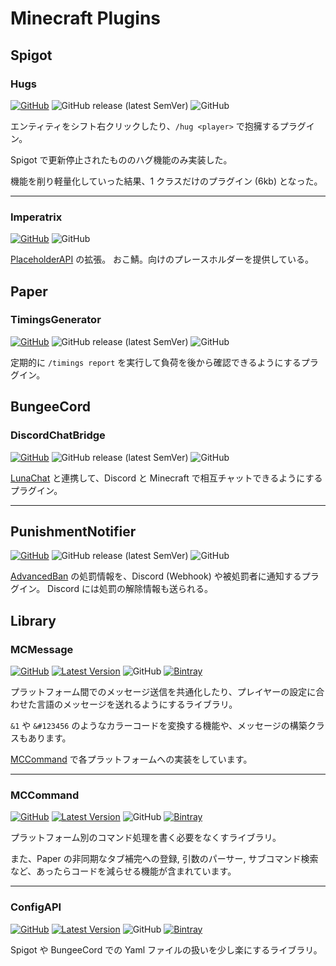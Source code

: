 # Minecraft Plugins

## Spigot

### Hugs

[![GitHub](https://img.shields.io/badge/GitHub-Hugs-blue)](https://github.com/okocraft/Hugs) ![GitHub release (latest SemVer)](https://img.shields.io/github/v/release/okocraft/Hugs) ![GitHub](https://img.shields.io/github/license/okocraft/Hugs?label=License)

エンティティをシフト右クリックしたり、`/hug <player>` で抱擁するプラグイン。

Spigot で更新停止されたもののハグ機能のみ実装した。

機能を削り軽量化していった結果、1 クラスだけのプラグイン (6kb) となった。

---

### Imperatrix

[![GitHub](https://img.shields.io/badge/GitHub-Imperatrix-blue)](https://github.com/okocraft/Imperatrix) ![GitHub](https://img.shields.io/github/license/okocraft/Imperatrix?label=License)

[PlaceholderAPI](https://github.com/PlaceholderAPI/PlaceholderAPI) の拡張。
おこ鯖。向けのプレースホルダーを提供している。

## Paper

### TimingsGenerator

[![GitHub](https://img.shields.io/badge/GitHub-TimingsGenerator-blue)](https://github.com/okocraft/TimingsGenerator) ![GitHub release (latest SemVer)](https://img.shields.io/github/v/release/okocraft/TimingsGenerator) ![GitHub](https://img.shields.io/github/license/okocraft/TimingsGenerator?label=License)

定期的に `/timings report` を実行して負荷を後から確認できるようにするプラグイン。

## BungeeCord

### DiscordChatBridge

[![GitHub](https://img.shields.io/badge/GitHub-DiscordChatBridge-blue)](https://github.com/okocraft/DiscordChatBridge) ![GitHub release (latest SemVer)](https://img.shields.io/github/v/release/okocraft/DiscordChatBridge) ![GitHub](https://img.shields.io/github/license/okocraft/DiscordChatBridge?label=License)

[LunaChat](https://github.com/ucchyocean/LunaChat/releases) と連携して、Discord と Minecraft で相互チャットできるようにするプラグイン。

---

## PunishmentNotifier

[![GitHub](https://img.shields.io/badge/GitHub-PunishmentNotifier-blue)](https://github.com/okocraft/PunishmentNotifier) ![GitHub release (latest SemVer)](https://img.shields.io/github/v/release/okocraft/PunishmentNotifier) ![GitHub](https://img.shields.io/github/license/okocraft/PunishmentNotifier?label=License)

[AdvancedBan](https://github.com/DevLeoko/AdvancedBan) の処罰情報を、Discord (Webhook) や被処罰者に通知するプラグイン。
Discord には処罰の解除情報も送られる。

## Library

### MCMessage

[![GitHub](https://img.shields.io/badge/GitHub-MCMessage-blue)](https://github.com/Siroshun09/MCMessage) [![Latest Version](https://img.shields.io/bintray/v/siroshun09/maven/MCMessage?label=Latest)](https://bintray.com/siroshun09/maven/MCMessage/_latestVersion) ![GitHub](https://img.shields.io/github/license/Siroshun09/MCMessage?label=License) [![Bintray](https://img.shields.io/bintray/v/siroshun09/maven/MCMessage?color=orange&label=Javadoc)](https://siroshun09.github.io/MCMessage/)

プラットフォーム間でのメッセージ送信を共通化したり、プレイヤーの設定に合わせた言語のメッセージを送れるようにするライブラリ。

`&1` や `&#123456` のようなカラーコードを変換する機能や、メッセージの構築クラスもあります。

[MCCommand](https://github.com/Siroshun09/MCCommand) で各プラットフォームへの実装をしています。

---

### MCCommand

[![GitHub](https://img.shields.io/badge/GitHub-MCCommand-blue)](https://github.com/Siroshun09/MCCommand) [![Latest Version](https://img.shields.io/bintray/v/siroshun09/maven/MCCommand?label=Latest)](https://bintray.com/siroshun09/maven/MCCommand/_latestVersion) ![GitHub](https://img.shields.io/github/license/Siroshun09/MCCommand?label=License) [![Bintray](https://img.shields.io/bintray/v/siroshun09/maven/MCCommand?color=orange&label=Javadoc)](https://siroshun09.github.io/MCCommand/)

プラットフォーム別のコマンド処理を書く必要をなくすライブラリ。

また、Paper の非同期なタブ補完への登録, 引数のパーサー, サブコマンド検索など、あったらコードを減らせる機能が含まれています。

---

### ConfigAPI

[![GitHub](https://img.shields.io/badge/GitHub-ConfigAPI-blue)](https://github.com/Siroshun09/ConfigAPI) [![Latest Version](https://img.shields.io/bintray/v/siroshun09/maven/ConfigAPI?label=Latest)](https://bintray.com/siroshun09/maven/ConfigAPI/_latestVersion) ![GitHub](https://img.shields.io/github/license/Siroshun09/ConfigAPI?label=License) [![Bintray](https://img.shields.io/bintray/v/siroshun09/maven/ConfigAPI?color=orange&label=Javadoc)](https://siroshun09.github.io/ConfigAPI/)

Spigot や BungeeCord での Yaml ファイルの扱いを少し楽にするライブラリ。
